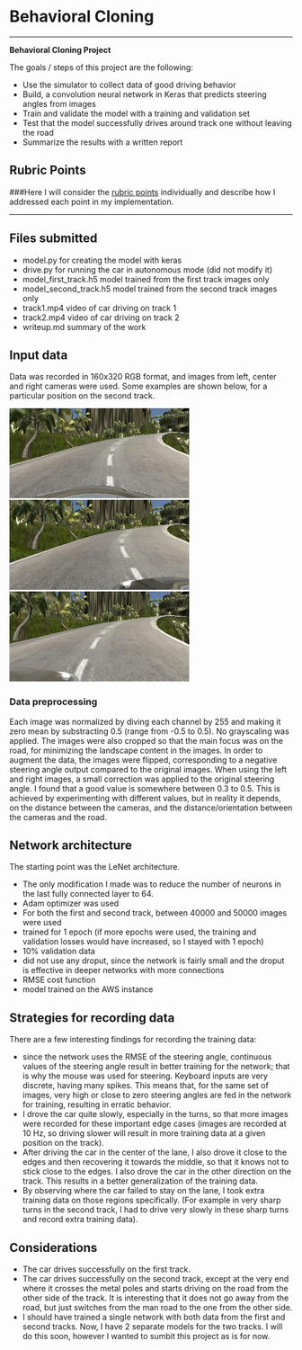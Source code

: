 # **Behavioral Cloning** 

---

**Behavioral Cloning Project**

The goals / steps of this project are the following:
* Use the simulator to collect data of good driving behavior
* Build, a convolution neural network in Keras that predicts steering angles from images
* Train and validate the model with a training and validation set
* Test that the model successfully drives around track one without leaving the road
* Summarize the results with a written report


[//]: # (Image References)

[center]: ./writeup_img/center.jpg "Center Image"
[left]: ./writeup_img/left.jpg "Left Image"
[right]: ./writeup_img/right.jpg "Right Image"

## Rubric Points
###Here I will consider the [rubric points](https://review.udacity.com/#!/rubrics/432/view) individually and describe how I addressed each point in my implementation.  

---
## Files submitted

* model.py for creating the model with keras
* drive.py for running the car in autonomous mode (did not modify it)
* model_first_track.h5 model trained from the first track images only
* model_second_track.h5 model trained from the second track images only
* track1.mp4 video of car driving on track 1
* track2.mp4 video of car driving on track 2
* writeup.md summary of the work

## Input data
Data was recorded in 160x320 RGB format, and images from left, center and right cameras were used. Some examples are shown below, for a particular position on the second track.

![alt text][center]
![alt text][left]
![alt text][right]

### Data preprocessing

Each image was normalized by diving each channel by 255 and making it zero mean by substracting 0.5 (range from -0.5 to 0.5). No grayscaling was applied. The images were also cropped so that the main focus was on the road, for minimizing the landscape content in the images. In order to augment the data, the images were flipped, corresponding to a negative steering angle output compared to the original images. When using the left and right images, a small correction was applied to the original steering angle. I found that a good value is somewhere between 0.3 to 0.5. This is achieved by experimenting with different values, but in reality it depends, on the distance between the cameras, and the distance/orientation between the cameras and the road.

## Network architecture

The starting point was the LeNet architecture. 

* The only modification I made was to reduce the number of neurons in the last fully connected layer to 64.
* Adam optimizer was used
* For both the first and second track, between 40000 and 50000 images were used
* trained for 1 epoch (if more epochs were used, the training and validation losses would have increased, so I stayed with 1 epoch)
* 10% validation data
* did not use any droput, since the network is fairly small and the droput is effective in deeper networks with more connections
* RMSE cost function
* model trained on the AWS instance

## Strategies for recording data

There are a few interesting findings for recording the training data:

* since the network uses the RMSE of the steering angle, continuous values of the steering angle result in better training for the network; that is why the mouse was used for steering. Keyboard inputs are very discrete, having many spikes. This means that, for the same set of images, very high or close to zero steering angles are fed in the network for training, resulting in erratic behavior.
* I drove the car quite slowly, especially in the turns, so that more images were recorded for these important edge cases (images are recorded at 10 Hz, so driving slower will result in more training data at a given position on the track).
* After driving the car in the center of the lane, I also drove it close to the edges and then recovering it towards the middle, so that it knows not to stick close to the edges. I also drove the car in the other direction on the track. This results in a better generalization of the training data.
* By observing where the car failed to stay on the lane, I took extra training data on those regions specifically. (For example in very sharp turns in the second track, I had to drive very slowly in these sharp turns and record extra training data).

## Considerations 
* The car drives successfully on the first track.
* The car drives successfully on the second track, except at the very end where it crosses the metal poles and starts driving on the road from the other side of the track. It is interesting that it does not go away from the road, but just switches from the man road to the one from the other side. 
* I should have trained a single network with both data from the first and second tracks. Now, I have 2 separate models for the two tracks. I will do this soon, however I wanted to sumbit this project as is for now. 
